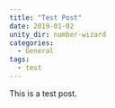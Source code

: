 ```yaml
---
title: "Test Post"
date: 2019-01-02
unity_dir: number-wizard
categories:
  - General
tags:
  - test
---
```


This is a test post.
